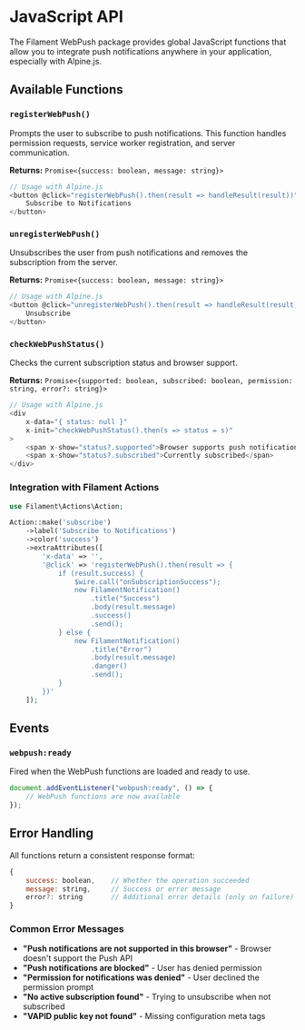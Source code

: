 # JavaScript API

The Filament WebPush package provides global JavaScript functions that allow you to integrate push notifications anywhere in your application, especially with Alpine.js.

## Available Functions

### `registerWebPush()`

Prompts the user to subscribe to push notifications. This function handles permission requests, service worker registration, and server communication.

**Returns:** `Promise<{success: boolean, message: string}>`

```javascript
// Usage with Alpine.js
<button @click="registerWebPush().then(result => handleResult(result))">
    Subscribe to Notifications
</button>
```

### `unregisterWebPush()`

Unsubscribes the user from push notifications and removes the subscription from the server.

**Returns:** `Promise<{success: boolean, message: string}>`

```javascript
// Usage with Alpine.js
<button @click="unregisterWebPush().then(result => handleResult(result))">
    Unsubscribe
</button>
```

### `checkWebPushStatus()`

Checks the current subscription status and browser support.

**Returns:** `Promise<{supported: boolean, subscribed: boolean, permission: string, error?: string}>`

```javascript
// Usage with Alpine.js
<div
    x-data="{ status: null }"
    x-init="checkWebPushStatus().then(s => status = s)"
>
    <span x-show="status?.supported">Browser supports push notifications</span>
    <span x-show="status?.subscribed">Currently subscribed</span>
</div>
```

### Integration with Filament Actions

```php
use Filament\Actions\Action;

Action::make('subscribe')
    ->label('Subscribe to Notifications')
    ->color('success')
    ->extraAttributes([
        'x-data' => '',
        '@click' => 'registerWebPush().then(result => {
            if (result.success) {
                $wire.call("onSubscriptionSuccess");
                new FilamentNotification()
                    .title("Success")
                    .body(result.message)
                    .success()
                    .send();
            } else {
                new FilamentNotification()
                    .title("Error")
                    .body(result.message)
                    .danger()
                    .send();
            }
        })'
    ]);
```

## Events

### `webpush:ready`

Fired when the WebPush functions are loaded and ready to use.

```javascript
document.addEventListener("webpush:ready", () => {
    // WebPush functions are now available
});
```

## Error Handling

All functions return a consistent response format:

```javascript
{
    success: boolean,    // Whether the operation succeeded
    message: string,     // Success or error message
    error?: string       // Additional error details (only on failure)
}
```

### Common Error Messages

-   **"Push notifications are not supported in this browser"** - Browser doesn't support the Push API
-   **"Push notifications are blocked"** - User has denied permission
-   **"Permission for notifications was denied"** - User declined the permission prompt
-   **"No active subscription found"** - Trying to unsubscribe when not subscribed
-   **"VAPID public key not found"** - Missing configuration meta tags